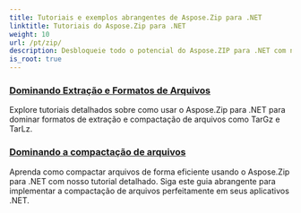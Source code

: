 ```yaml
---
title: Tutoriais e exemplos abrangentes de Aspose.Zip para .NET
linktitle: Tutoriais do Aspose.Zip para .NET
weight: 10
url: /pt/zip/
description: Desbloqueie todo o potencial do Aspose.ZIP para .NET com nossos tutoriais detalhados e exemplos práticos. Aprenda como compactar, extrair e gerenciar arquivos ZIP de forma eficiente em seus aplicativos .NET.
is_root: true
---
```

### [Dominando Extração e Formatos de Arquivos](./mastering-archive-extraction-and-formats/)
Explore tutoriais detalhados sobre como usar o Aspose.Zip para .NET para dominar formatos de extração e compactação de arquivos como TarGz e TarLz.
### [Dominando a compactação de arquivos](./file-compress/)
Aprenda como compactar arquivos de forma eficiente usando o Aspose.Zip para .NET com nosso tutorial detalhado. Siga este guia abrangente para implementar a compactação de arquivos perfeitamente em seus aplicativos .NET.